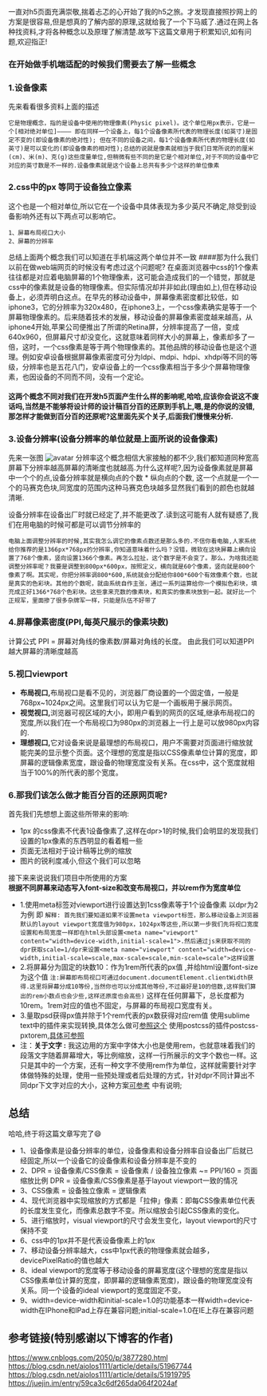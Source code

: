 
一直对h5页面充满崇敬,揣着忐忑的心开始了我的h5之旅。才发现直接照抄网上的方案是很容易,但是想真的了解内部的原理,这就给我了一个下马威了.通过在网上各种找资料,才将各种概念以及原理了解清楚.故写下这篇文章用于积累知识,如有问题,欢迎指正!
### 在开始做手机端适配的时候我们需要去了解一些概念
### 1.设备像素
先来看看很多资料上面的描述

	它是物理概念，指的是设备中使用的物理像素(Physic pixel)。这个单位用px表示，它是一个[相对绝对单位]———— 即在同样一个设备上，每1个设备像素所代表的物理长度(如英寸)是固定不变的(即设备像素的绝对性); 但在不同的设备之间，每1个设备像素所代表的物理长度(如英寸)是可以变化的(即设备像素的相对性);总结的说就是像素就相当于我们日常所说的的厘米(cm)、米(m)、克(g)这些度量单位,但稍微有些不同的是它是个相对单位,对于不同的设备中它对应的英寸数是不一样的.设备像素就是这个设备上总共有多少个这样的单位像素
### 2.css中的px 等同于设备独立像素
这个也是一个相对单位,所以它在一个设备中具体表现为多少英尺不确定,除受到设备影响外还有以下两点可以影响它。

	1、屏幕布局视口大小
	2、屏幕的分辨率

总结上面两个概念我们可以知道在手机端这两个单位并不一致
####那为什么我们以前在做web端网页的时候没有考虑过这个问题呢?
	在桌面浏览器中css的1个像素往往都是对应着电脑屏幕的1个物理像素，这可能会造成我们的一个错觉，那就是css中的像素就是设备的物理像素。但实际情况却并非如此(理由如上),但在移动设备上，必须弄明白这点。在早先的移动设备中，屏幕像素密度都比较低，如iphone3，它的分辨率为320x480，在iphone3上，一个css像素确实是等于一个屏幕物理像素的。后来随着技术的发展，移动设备的屏幕像素密度越来越高，从iphone4开始,苹果公司便推出了所谓的Retina屏，分辨率提高了一倍，变成640x960，但屏幕尺寸却没变化，这就意味着同样大小的屏幕上，像素却多了一倍，这时，一个css像素是等于两个物理像素的。其他品牌的移动设备也是这个道理。例如安卓设备根据屏幕像素密度可分为ldpi、mdpi、hdpi、xhdpi等不同的等级，分辨率也是五花八门，安卓设备上的一个css像素相当于多少个屏幕物理像素，也因设备的不同而不同，没有一个定论。
#### 这两个概念不同对我们在开发h5页面产生什么样的影响呢,哈哈,应该你会说这不废话吗,当然是不能够将设计师的设计稿百分百的还原到手机上,嗯,是的你说的没错,那怎样才能做到百分百的还原呢?这里面先买个关子,后面我们慢慢来分析.

### 3.设备分辨率(设备分辨率的单位就是上面所说的设备像素)
先来一张图
![avatar](https://img.alicdn.com/tps/TB1uWfJIpXXXXaoXXXXXXXXXXXX.gif)
分辨率这个概念相信大家接触的都不少,我们都知道同种宽高屏幕下分辨率越高屏幕的清晰度也就越高.为什么这样呢?,因为设备像素就是屏幕中一个个的点,设备分辨率就是横向点的个数 * 纵向点的个数, 这一个点就是一个一个的马赛克色块,同宽度的范围内这种马赛克色块越多显然我们看到的颜色也就越清晰.

设备分辨率在设备出厂时就已经定了,并不能更改了.读到这可能有人就有疑惑了,我们在用电脑的时候可都是可以调节分辨率的

	电脑上面调整分辨率的时候,其实我怎么调它的像素点数还是那么多的.不信你看电脑,人家系统给你推荐的是1366px*768px的分辨率,你知道意味着什么吗？没错，微软在这块屏幕上横向设置了768个像素，竖向设置1366个像素。再怎么拉扯，这个数字是不会变了。那么，为啥我还能调整分辨率呢？我要是调整到800px*600px，按照定义，横向就是60个像素，竖向就是800个像素了啊。其实呢，你把分辨率调800*600,系统就会分配给你800*600个有效像素个数，也就是真实的色彩块。其他的个数呢，就由系统自作主张，通过一系列运算给你一个模拟色彩块，填充成正好1366*768个色彩块。这些拿来充数的像素块，和真实的像素块放到一起。就好比一个正规军，里面掺了很多杂牌军一样，只能是队伍不好带了

### 4.屏幕像素密度(PPI,每英尺展示的像素块数)
计算公式 PPI = 屏幕对角线的像素数/屏幕对角线的长度。
由此我们可以知道PPI越大屏幕的清晰度越高
### 5.视口viewport

- <b>布局视口,</b>布局视口是看不见的，浏览器厂商设置的一个固定值，一般是768px~1024px之间。这里我们可以认为它是一个画板用于展示网页。
- <b>视觉视口,</b>浏览器可视区域的大小，即用户看到的网页的区域,继承布局视口的宽度,所以我们在一个布局视口为980px的浏览器上一行上是可以放980px内容的.
- <b>理想视口,</b>它对设备来说是最理想的布局视口，用户不需要对页面进行缩放就能完美的显示整个页面。这个理想的宽度是指以CSS像素单位计算的宽度，即屏幕的逻辑像素宽度，跟设备的物理宽度没有关系。在css中，这个宽度就相当于100%的所代表的那个宽度。

### 6.那我们该怎么做才能百分百的还原网页呢?
首先我们先想想上面这些所带来的影响:

- 1px 的css像素不代表1设备像素了,这样在dpr>1的时候,我们会明显的发现我们设置的1px像素的东西明显的看着粗一些
- 页面无法相对于设计稿等比例的缩放
- 图片的锐利度减小,但这个我们可以忽略

 接下来来说说我们项目中所使用的方案<br/>
 <b>根据不同屏幕来动态写入font-size和改变布局视口，并以rem作为宽度单位</b>
- 1.使用meta标签对viewport进行设置达到1css像素等于1个设备像素 以dpr为2为例 即 <meta name="viewport" content="width=device-width,initial-scale=0.5,max-scale=0.5,min-scale=0.5">
	`解释: 首先我们要知道如果不设置meta viewport标签，那么移动设备上浏览器默认的layout viewport宽度值为980px，1024px等这些,所以第一步我们先将视口宽度设置和布局宽度一样即在html头部设置<meta name="viewport" content="width=device-width,initial-scale=1">.然后通过js来获取不同的dpr获取scale=1/dpr来设置<meta name="viewport" content="width=device-width,initial-scale=scale,max-scale=scale,min-scale=scale">这样设置`
- 2.将屏幕分为固定的块数10：作为1rem所代表的px值 ,并给html设置font-size为这个值
`注:屏幕即布局视口可通过document.documentElement.clientWidth获得.这里将屏幕分成10等份,当然你也可以分成其他等份,不过最好是10的倍数,这样我们算出的rem小数点也会少些,这样还原度也会高些)`
这样在任何屏幕下，总长度都为10rem。1rem对应的值也不固定，与屏幕的布局视口宽度有关。
- 3.量取psd获得px值并除于1个rem代表的px数获得对应rem值
 使用sublime text中的插件来实现转换,具体怎么做可[参照这个](https://blog.csdn.net/qq_30159899/article/details/75286409)
 使用postcss的插件postcss-pxtorem,[具体可参照](https://github.com/yyxie/vue-h5)
- 注：<b>关于文字 :</b> 我这边用的方案中字体大小也是使用rem，也就意味着我们的段落文字随着屏幕增大，等比例缩放，这样一行所展示的文字个数也一样。这只是其中的一个方案，还有一种文字不使用rem作为单位，这样就需要针对字体做特殊的处理，使用一些预处理或者后处理的方式，针对dpr不同计算出不同dpr下文字对应的大小，这种方案[可参考](http://www.html-js.com/article/Mobile-terminal-H5-mobile-terminal-HD-multi-screen-adaptation-scheme%203041)
中有说明;
## 总结
哈哈,终于将这篇文章写完了😄

- 1、设备像素是设备分辨率的单位，设备像素和设备分辨率自设备出厂后就已经固定,所以一个设备它的设备像素和设备分辨率是不变的
- 2、DPR = 设备像素/CSS像素 = 设备像素 / 设备独立像素 ~= PPI/160 = 页面缩放比例 DPR = 设备像素/CSS像素是基于layout viewport一致的情况
- 3、CSS像素 = 设备独立像素 = 逻辑像素
- 4、现代浏览器中实现缩放的方式都是「拉伸」像素：即每CSS像素单位代表的长度发生变化，而像素总数字不变。所以缩放会引起CSS像素的变化。
- 5、进行缩放时，visual viewport的尺寸会发生变化，layout viewport的尺寸保持不变
- 6、css中的1px并不是代表设备像素上的1px
- 7、移动设备分辨率越大，css中1px代表的物理像素就会越多，devicePixelRatio的值也越大
- 8、ideal viewport的宽度等于移动设备的屏幕宽度(这个理想的宽度是指以CSS像素单位计算的宽度，即屏幕的逻辑像素宽度)，跟设备的物理宽度没有关系。同一个设备的ideal viewport的宽度固定不变。
- 9、width=device-width和initial-scale=1.0的功能基本一样width=device-width在IPhone和IPad上存在兼容问题;initial-scale=1.0在IE上存在兼容问题


## 参考链接(特别感谢以下博客的作者)

https://www.cnblogs.com/2050/p/3877280.html<br/>
https://blog.csdn.net/aiolos1111/article/details/51967744<br/>
https://blog.csdn.net/aiolos1111/article/details/51919795<br/>
https://juejin.im/entry/59ca3c6df265da064f2024af




